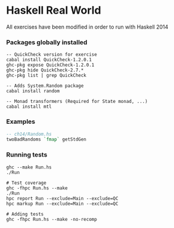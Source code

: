 # Haskell Real World

All exercises have been modified in order to run with Haskell 2014

### Packages globally installed

```shell
-- QuickCheck version for exercise
cabal install QuickCheck-1.2.0.1
ghc-pkg expose QuickCheck-1.2.0.1
ghc-pkg hide QuickCheck-2.7.*
ghc-pkg list | grep QuickCheck

-- Adds System.Random package
cabal install random

-- Monad transformers (Required for State monad, ...)
cabal install mtl
```

### Examples

```haskell
-- ch14/Random.hs
twoBadRandoms `fmap` getStdGen
```

### Running tests

```shell
ghc --make Run.hs
./Run

# Test coverage
ghc -fhpc Run.hs --make
./Run
hpc report Run --exclude=Main --exclude=QC
hpc markup Run --exclude=Main --exclude=QC

# Adding tests
ghc -fhpc Run.hs --make -no-recomp
```
